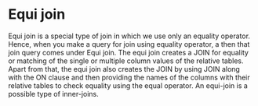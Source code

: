 # Equi join

Equi join is a special type of join in which we use only an equality operator.
Hence, when you make a query for join using equality operator, a then that join query comes under
Equi join.
The equi join creates a JOIN for equality or matching of the single or multiple column values of
the relative tables.
Apart from that, the equi join also creates the JOIN by using JOIN along with the ON clause and then
providing the names of the columns with their relative tables to check equality using the equal
operator.
An equi-join is a possible type of inner-joins.